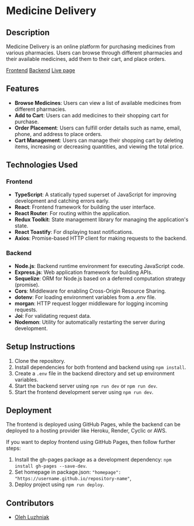 # Medicine Delivery

## Description

Medicine Delivery is an online platform for purchasing medicines from various pharmacies. Users can browse through different pharmacies and their available medicines, add them to their cart, and place orders.

[Frontend](https://github.com/luzhnyak/medicine-delivery-app)
[Backend](https://github.com/luzhnyak/medicine-delivery-backend)
[Live page](https://luzhnyak.github.io/medicine-delivery-app/)

## Features

- **Browse Medicines**: Users can view a list of available medicines from different pharmacies.
- **Add to Cart**: Users can add medicines to their shopping cart for purchase.
- **Order Placement**: Users can fulfill order details such as name, email, phone, and address to place orders.
- **Cart Management**: Users can manage their shopping cart by deleting items, increasing or decreasing quantities, and viewing the total price.

## Technologies Used

### Frontend

- **TypeScript**: A statically typed superset of JavaScript for improving development and catching errors early.
- **React**: Frontend framework for building the user interface.
- **React Router**: For routing within the application.
- **Redux Toolkit**: State management library for managing the application's state.
- **React Toastify**: For displaying toast notifications.
- **Axios**: Promise-based HTTP client for making requests to the backend.

### Backend

- **Node.js**: Backend runtime environment for executing JavaScript code.
- **Express.js**: Web application framework for building APIs.
- **Sequelize**: ORM for Node.js based on a deferred computation strategy (promise).
- **Cors**: Middleware for enabling Cross-Origin Resource Sharing.
- **dotenv**: For loading environment variables from a .env file.
- **morgan**: HTTP request logger middleware for logging incoming requests.
- **Joi**: For validating request data.
- **Nodemon**: Utility for automatically restarting the server during development.

## Setup Instructions

1. Clone the repository.
2. Install dependencies for both frontend and backend using `npm install`.
3. Create a `.env` file in the backend directory and set up environment variables.
4. Start the backend server using `npm run dev` or `npm run dev`.
5. Start the frontend development server using `npm run dev`.

## Deployment

The frontend is deployed using GitHub Pages, while the backend can be deployed to a hosting provider like Heroku, Render, Cyclic or AWS.

If you want to deploy frontend using GitHub Pages, then follow further steps:

1. Install the gh-pages package as a development dependency: `npm install gh-pages --save-dev`.
2. Set homepage in package.json: `"homepage": "https://username.github.io/repository-name"`,
3. Deploy project using `npm run deploy`.

## Contributors

- [Oleh Luzhniak](https://github.com/luzhnyak)
